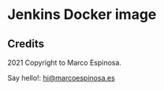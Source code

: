 # Jenkins Docker image



## Credits

2021 Copyright to Marco Espinosa. 

Say hello!: [hi@marcoespinosa.es](mailto:hi@marcoespinosa.es)
